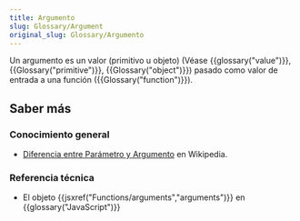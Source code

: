 ```yaml
---
title: Argumento
slug: Glossary/Argument
original_slug: Glossary/Argumento
---
```


Un argumento es un valor (primitivo u objeto) (Véase {{glossary("value")}}, {{Glossary("primitive")}}, {{Glossary("object")}}) pasado como valor de entrada a una función ({{Glossary("function")}}).

## Saber más

### Conocimiento general

- [Diferencia entre Parámetro y Argumento](https://en.wikipedia.org/wiki/Parameter_(computer_programming)) en Wikipedia.

### Referencia técnica

- El objeto {{jsxref("Functions/arguments","arguments")}} en {{glossary("JavaScript")}}
